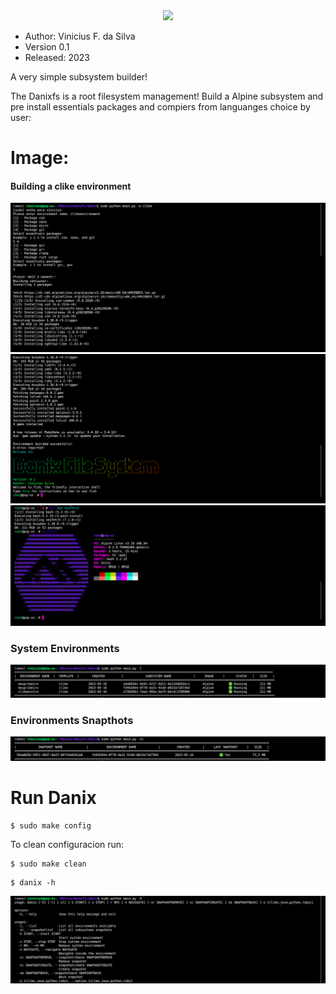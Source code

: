 <html>
<center><img src="https://silvavinicius.com.br/danixfs/logo.png" width="600" height="600"></center>
</html>

* Author: Vinicius F. da Silva
* Version 0.1
* Released: 2023

A very simple subsystem builder!

The Danixfs is a root filesystem management! Build a Alpine subsystem and pre install
essentials packages and compiers from languanges choice by user: 
# Image:

#### Building a clike environment

![](./img/img_i.png)
![](./img/img_ii.png)
![](./img/img_iii.png)
### System Environments

![](./img/img_iv.png)
### Environments Snapthots

![](./img/img_v.png)

# Run Danix

```shell 
$ sudo make config
```

To clean configuracion run:

```shell
$ sudo make clean
```

```shell 
$ danix -h
```

![](./img/img_vi.png)